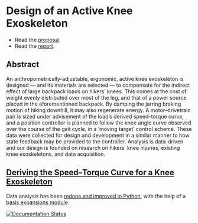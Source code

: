 # Design of an Active Knee Exoskeleton

* Read the [proposal](Project%20Proposal%20%E2%80%94%20Bionic%20Knee%20Actuator%20Device.pdf).
* Read the [report](Project%20%E2%80%94%20Design%20of%20an%20Active%20Knee%20Exoskeleton.pdf).

## Abstract

An anthropometrically-adjustable, ergonomic, active knee exoskeleton is designed — and its materials are selected — to compensate for the indirect effect of large backpack loads on hikers’ knees. This comes at the cost of weight evenly distributed over most of the leg, and that of a power source placed in the aforementioned backpack. By damping the jarring braking motion of hiking downhill, it may also regenerate energy. A motor–drivetrain pair is sized under advisement of the load’s derived speed–torque curve, and a position controller is planned to follow the knee angle curve observed over the course of the gait cycle, in a ‘moving target’ control scheme. These data were collected for design and development in a similar manner to how state feedback may be provided to the controller. Analysis is data-driven and our design is founded on research on hikers’ knee injuries, existing knee exoskeletons, and data acquisition.

## [Deriving the Speed–Torque Curve for a Knee Exoskeleton](https://mse-420-project.readthedocs.io/en/latest/)

Data analysis has been [redone and improved in Python](https://colab.research.google.com/drive/1f8C9Sspb2fGo5s0l91qBrioHCT2sDvNa?usp=sharing), with the help of a [basis expansions module](https://github.com/madrury/basis-expansions).

[![Documentation Status](https://readthedocs.org/projects/mse-420-project/badge/?version=latest&style=for-the-badge)](https://mse-420-project.readthedocs.io/en/latest/?badge=latest)
